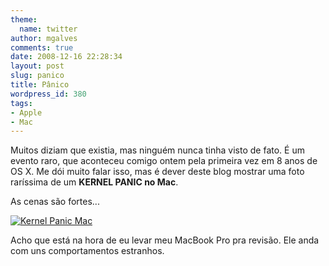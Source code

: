 ```yaml
---
theme:
  name: twitter
author: mgalves
comments: true
date: 2008-12-16 22:28:34
layout: post
slug: panico
title: Pânico
wordpress_id: 380
tags:
- Apple
- Mac
---
```


Muitos diziam que existia, mas ninguém nunca tinha visto de fato. É um evento raro, que aconteceu comigo ontem pela primeira vez em 8 anos de OS X. Me dói muito falar isso, mas é dever deste blog mostrar uma foto raríssima de um **KERNEL PANIC no Mac**.

As cenas são fortes...

[![Kernel Panic Mac](http://beta.log4dev.com/wp-content/uploads/2008/12/kernel_panic.png)](http://beta.log4dev.com/wp-content/uploads/2008/12/kernel_panic.png)

Acho que está na hora de eu levar meu MacBook Pro pra revisão. Ele anda com uns comportamentos estranhos.
